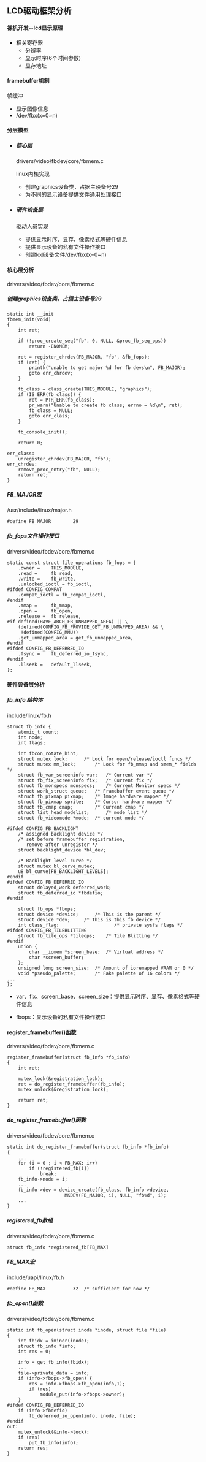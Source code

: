 ## LCD驱动框架分析

#### 裸机开发--lcd显示原理

- 相关寄存器
  - 分辨率
  - 显示时序(6个时间参数)
  - 显存地址

#### framebuffer机制

帧缓冲

- 显示图像信息
- /dev/fbx(x=0~n)

#### 分层模型

- ##### 核心层

  drivers/video/fbdev/core/fbmem.c

  linux内核实现

  - 创建graphics设备类，占据主设备号29
  - 为不同的显示设备提供文件通用处理接口

- ##### 硬件设备层

  驱动人员实现

  - 提供显示时序、显存、像素格式等硬件信息
  - 提供显示设备的私有文件操作接口
  - 创建lcd设备文件/dev/fbx(x=0~n)



#### 核心层分析

drivers/video/fbdev/core/fbmem.c

##### 创建graphics设备类，占据主设备号29

```
static int __init
fbmem_init(void)
{
	int ret;

	if (!proc_create_seq("fb", 0, NULL, &proc_fb_seq_ops))
		return -ENOMEM;

	ret = register_chrdev(FB_MAJOR, "fb", &fb_fops);
	if (ret) {
		printk("unable to get major %d for fb devs\n", FB_MAJOR);
		goto err_chrdev;
	}

	fb_class = class_create(THIS_MODULE, "graphics");
	if (IS_ERR(fb_class)) {
		ret = PTR_ERR(fb_class);
		pr_warn("Unable to create fb class; errno = %d\n", ret);
		fb_class = NULL;
		goto err_class;
	}

	fb_console_init();

	return 0;

err_class:
	unregister_chrdev(FB_MAJOR, "fb");
err_chrdev:
	remove_proc_entry("fb", NULL);
	return ret;
}
```

##### FB_MAJOR宏

/usr/include/linux/major.h

```
#define FB_MAJOR		29
```

##### fb_fops文件操作接口

drivers/video/fbdev/core/fbmem.c

```
static const struct file_operations fb_fops = {
	.owner =	THIS_MODULE,
	.read =		fb_read,
	.write =	fb_write,
	.unlocked_ioctl = fb_ioctl,
#ifdef CONFIG_COMPAT
	.compat_ioctl = fb_compat_ioctl,
#endif
	.mmap =		fb_mmap,
	.open =		fb_open,
	.release =	fb_release,
#if defined(HAVE_ARCH_FB_UNMAPPED_AREA) || \
	(defined(CONFIG_FB_PROVIDE_GET_FB_UNMAPPED_AREA) && \
	 !defined(CONFIG_MMU))
	.get_unmapped_area = get_fb_unmapped_area,
#endif
#ifdef CONFIG_FB_DEFERRED_IO
	.fsync =	fb_deferred_io_fsync,
#endif
	.llseek =	default_llseek,
};

```



#### 硬件设备层分析

##### fb_info 结构体

include/linux/fb.h

```
struct fb_info {
	atomic_t count;
	int node;
	int flags;
	
	int fbcon_rotate_hint;
	struct mutex lock;		/* Lock for open/release/ioctl funcs */
	struct mutex mm_lock;		/* Lock for fb_mmap and smem_* fields */
	struct fb_var_screeninfo var;	/* Current var */
	struct fb_fix_screeninfo fix;	/* Current fix */
	struct fb_monspecs monspecs;	/* Current Monitor specs */
	struct work_struct queue;	/* Framebuffer event queue */
	struct fb_pixmap pixmap;	/* Image hardware mapper */
	struct fb_pixmap sprite;	/* Cursor hardware mapper */
	struct fb_cmap cmap;		/* Current cmap */
	struct list_head modelist;      /* mode list */
	struct fb_videomode *mode;	/* current mode */

#ifdef CONFIG_FB_BACKLIGHT
	/* assigned backlight device */
	/* set before framebuffer registration, 
	   remove after unregister */
	struct backlight_device *bl_dev;

	/* Backlight level curve */
	struct mutex bl_curve_mutex;	
	u8 bl_curve[FB_BACKLIGHT_LEVELS];
#endif
#ifdef CONFIG_FB_DEFERRED_IO
	struct delayed_work deferred_work;
	struct fb_deferred_io *fbdefio;
#endif

	struct fb_ops *fbops;
	struct device *device;		/* This is the parent */
	struct device *dev;		/* This is this fb device */
	int class_flag;                    /* private sysfs flags */
#ifdef CONFIG_FB_TILEBLITTING
	struct fb_tile_ops *tileops;    /* Tile Blitting */
#endif
	union {
		char __iomem *screen_base;	/* Virtual address */
		char *screen_buffer;
	};
	unsigned long screen_size;	/* Amount of ioremapped VRAM or 0 */ 
	void *pseudo_palette;		/* Fake palette of 16 colors */ 
...
};
```

-  var、fix、screen_base、screen_size：提供显示时序、显存、像素格式等硬件信息

- fbops：显示设备的私有文件操作接口



#### register_framebuffer()函数

drivers/video/fbdev/core/fbmem.c

```
register_framebuffer(struct fb_info *fb_info)
{
	int ret;

	mutex_lock(&registration_lock);
	ret = do_register_framebuffer(fb_info);
	mutex_unlock(&registration_lock);

	return ret;
}
```

##### do_register_framebuffer()函数

drivers/video/fbdev/core/fbmem.c

```
static int do_register_framebuffer(struct fb_info *fb_info)
{
	...
	for (i = 0 ; i < FB_MAX; i++)
		if (!registered_fb[i])
			break;
	fb_info->node = i;
	...
	fb_info->dev = device_create(fb_class, fb_info->device,
				     MKDEV(FB_MAJOR, i), NULL, "fb%d", i);
    ...
}
```

##### registered_fb数组

drivers/video/fbdev/core/fbmem.c

```
struct fb_info *registered_fb[FB_MAX]
```

##### FB_MAX宏

include/uapi/linux/fb.h

```
#define FB_MAX			32	/* sufficient for now */
```



##### fb_open()函数

drivers/video/fbdev/core/fbmem.c

```
static int fb_open(struct inode *inode, struct file *file)
{
	int fbidx = iminor(inode);
	struct fb_info *info;
	int res = 0;

	info = get_fb_info(fbidx);
	...
	file->private_data = info;
	if (info->fbops->fb_open) {
		res = info->fbops->fb_open(info,1);
		if (res)
			module_put(info->fbops->owner);
	}
#ifdef CONFIG_FB_DEFERRED_IO
	if (info->fbdefio)
		fb_deferred_io_open(info, inode, file);
#endif
out:
	mutex_unlock(&info->lock);
	if (res)
		put_fb_info(info);
	return res;
}
```


